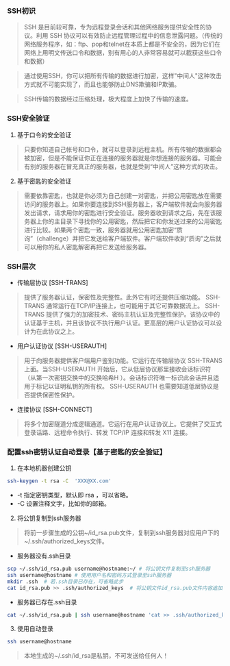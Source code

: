 ### SSH初识

> SSH 是目前较可靠，专为远程登录会话和其他网络服务提供安全性的协议。利用 SSH 协议可以有效防止远程管理过程中的信息泄露问题。（传统的网络服务程序，如：ftp、pop和telnet在本质上都是不安全的，因为它们在网络上用明文传送口令和数据，别有用心的人非常容易就可以截获这些口令和数据）

> 通过使用SSH，你可以把所有传输的数据进行加密，这样"中间人"这种攻击方式就不可能实现了，而且也能够防止DNS欺骗和IP欺骗。

> SSH传输的数据经过压缩处理，极大程度上加快了传输的速度。

### SSH安全验证

1. 基于口令的安全验证

> 只要你知道自己帐号和口令，就可以登录到远程主机。所有传输的数据都会被加密，但是不能保证你正在连接的服务器就是你想连接的服务器。可能会有别的服务器在冒充真正的服务器，也就是受到“中间人”这种方式的攻击。

2. 基于密匙的安全验证

> 需要依靠密匙，也就是你必须为自己创建一对密匙，并把公用密匙放在需要访问的服务器上。如果你要连接到SSH服务器上，客户端软件就会向服务器发出请求，请求用你的密匙进行安全验证。服务器收到请求之后，先在该服务器上你的主目录下寻找你的公用密匙，然后把它和你发送过来的公用密匙进行比较。如果两个密匙一致，服务器就用公用密匙加密“质询”（challenge）并把它发送给客户端软件。客户端软件收到“质询”之后就可以用你的私人密匙解密再把它发送给服务器。

### SSH层次

* 传输层协议 [SSH-TRANS]
> 提供了服务器认证，保密性及完整性。此外它有时还提供压缩功能。 SSH-TRANS 通常运行在TCP/IP连接上，也可能用于其它可靠数据流上。 SSH-TRANS 提供了强力的加密技术、密码主机认证及完整性保护。该协议中的认证基于主机，并且该协议不执行用户认证。更高层的用户认证协议可以设计为在此协议之上。

* 用户认证协议 [SSH-USERAUTH]
> 用于向服务器提供客户端用户鉴别功能。它运行在传输层协议 SSH-TRANS 上面。当SSH-USERAUTH 开始后，它从低层协议那里接收会话标识符（从第一次密钥交换中的交换哈希H ）。会话标识符唯一标识此会话并且适用于标记以证明私钥的所有权。 SSH-USERAUTH 也需要知道低层协议是否提供保密性保护。

* 连接协议 [SSH-CONNECT]
> 将多个加密隧道分成逻辑通道。它运行在用户认证协议上。它提供了交互式登录话路、远程命令执行、转发 TCP/IP 连接和转发 X11 连接。

### 配置ssh密钥认证自动登录【基于密匙的安全验证】

1. 在本地机器创建公钥

```bash
ssh-keygen -t rsa -C  'XXX@XX.com'
```
* -t 指定密钥类型，默认即 rsa ，可以省略。
* -C 设置注释文字，比如你的邮箱。

2. 将公钥复制到ssh服务器

> 将前一步骤生成的公钥~/id_rsa.pub文件，复制到ssh服务器对应用户下的~/.ssh/authorized_keys文件。

* 服务器没有.ssh目录

```bash
scp ~/.ssh/id_rsa.pub username@hostname:~/ # 将公钥文件复制至ssh服务器
ssh username@hostname # 使用用户名和密码方式登录至ssh服务器
mkdir .ssh  # 若.ssh目录已存在，可省略此步
cat id_rsa.pub >> .ssh/authorized_keys  # 将公钥文件id_rsa.pub文件内容追加到authorized_keys文件
```

* 服务器已存在.ssh目录

```bash
cat ~/.ssh/id_rsa.pub | ssh username@hostname 'cat >> .ssh/authorized_keys'
```

3. 使用自动登录

```bash
ssh username@hostname
```

> 本地生成的~/.ssh/id_rsa是私钥，不可发送给任何人！

